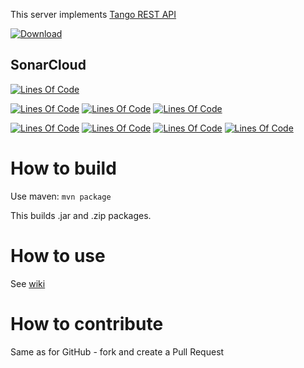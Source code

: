 This server implements [Tango REST API](https://github.com/tango-controls/rest-api)

[![Download](https://api.bintray.com/packages/ingvord/generic/mtangorest.server/images/download.svg) ](https://bintray.com/ingvord/generic/mtangorest.server/_latestVersion)

## SonarCloud

[![Lines Of Code](https://sonarcloud.io/api/badges/gate?key=ru.ingvord.tango:mtangorest.server-rc4:master)](https://sonarcloud.io/dashboard?id=ru.ingvord.tango%3Amtangorest.server-rc4%3Amaster)

[![Lines Of Code](https://sonarcloud.io/api/badges/measure?key=ru.ingvord.tango:mtangorest.server-rc4:master&metric=ncloc)](https://sonarcloud.io/dashboard?id=ru.ingvord.tango%3Amtangorest.server-rc4%3Amaster)
[![Lines Of Code](https://sonarcloud.io/api/badges/measure?key=ru.ingvord.tango:mtangorest.server-rc4:master&metric=coverage)](https://sonarcloud.io/dashboard?id=ru.ingvord.tango%3Amtangorest.server-rc4%3Amaster)
[![Lines Of Code](https://sonarcloud.io/api/badges/measure?key=ru.ingvord.tango:mtangorest.server-rc4:master&metric=sqale_debt_ratio)](https://sonarcloud.io/dashboard?id=ru.ingvord.tango%3Amtangorest.server-rc4%3Amaster)

[![Lines Of Code](https://sonarcloud.io/api/badges/measure?key=ru.ingvord.tango:mtangorest.server-rc4:master&metric=bugs)](https://sonarcloud.io/dashboard?id=ru.ingvord.tango%3Amtangorest.server-rc4%3Amaster)
[![Lines Of Code](https://sonarcloud.io/api/badges/measure?key=ru.ingvord.tango:mtangorest.server-rc4:master&metric=vulnerabilities)](https://sonarcloud.io/dashboard?id=ru.ingvord.tango%3Amtangorest.server-rc4%3Amaster)
[![Lines Of Code](https://sonarcloud.io/api/badges/measure?key=ru.ingvord.tango:mtangorest.server-rc4:master&metric=code_smells)](https://sonarcloud.io/dashboard?id=ru.ingvord.tango%3Amtangorest.server-rc4%3Amaster)
[![Lines Of Code](https://sonarcloud.io/api/badges/measure?key=ru.ingvord.tango:mtangorest.server-rc4:master&metric=duplicated_lines_density)](https://sonarcloud.io/dashboard?id=ru.ingvord.tango%3Amtangorest.server-rc4%3Amaster)

# How to build

Use maven: `mvn package`

This builds .jar and .zip packages.

# How to use

See [wiki](https://github.com/ingvord/mtangorest.server/wiki)

# How to contribute

Same as for GitHub - fork and create a Pull Request